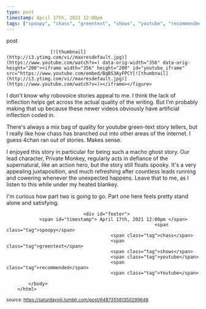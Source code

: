```yaml
---
type: post
timestamp: April 17th, 2021 12:00pm
tags: ["spoopy", "chass", "greentext", "shows", "youtube", "recommended", "Youtube"]
---
```

post

                    [![thumbnail](http://i3.ytimg.com/vi/ /maxresdefault.jpg)](https://www.youtube.com/watch?v= ) data-orig-width="356" data-orig-height="200"><iframe width="356" height="200" id="youtube_iframe" src="https://www.youtube.com/embed/BqBS3AyFPCY[![thumbnail](http://i3.ytimg.com/vi/ /maxresdefault.jpg)](https://www.youtube.com/watch?v= )></iframe></figure>
I don't know why robovoice stories appeal to me.  I think the lack of inflection helps get across the actual quality of the writing.  But I'm probably making that up because these newer videos obviously have artificial inflection coded in.

There's always a mix bag of quality for youtube green-text story tellers, but I really like how chass has branched out into other areas of the internet.  I guess 4chan ran out of stories.  Makes sense.  

I enjoyed this story in particular for being such a macho ghost story.  Our lead character, Private Monkey, regularly acts in defiance of the supernatural, like an action hero, but the story still floats spooky.  It's a very appealing juxtaposition, and much refreshing after countless leads running and cowering whenever the unexpected happens.  Leave that to me, as I listen to this while under my heated blankey.

I'm curious how part two is going to go.  Part one here feels pretty stand alone and satisfying.

                
                
                
                
                
                
                                <div id="footer">
                <span id="timestamp"> April 17th, 2021 12:00pm </span>
                                                          <span class="tag">spoopy</span>
                                          <span class="tag">chass</span>
                                          <span class="tag">greentext</span>
                                          <span class="tag">shows</span>
                                          <span class="tag">youtube</span>
                                          <span class="tag">recommended</span>
                                          <span class="tag">Youtube</span>
                                                    
            </body>
        </html>

        
<small>source: https://saturdayxiii.tumblr.com/post/648735561350299648</small>